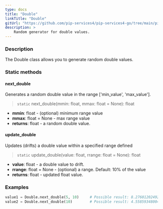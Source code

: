 ```yaml
---
type: docs
title: "Double"
linkTitle: "Double"
gitUrl: "https://github.com/pip-services4/pip-services4-go/tree/main/pip-services4-data-go/random"
description: >
    Random generator for double values.
---
```


### Description

The Double class allows you to generate random double values.

### Static methods

#### next_double
Generates a random double value in the range ['min_value', 'max_value'].

> `static` next_double(mmin: float, mmax: float = None): float

- **mmin**: float - (optional) minimum range value
- **mmax**: float = None - max range value
- **returns**: float - a random double value.

#### update_double
Updates (drifts) a double value within a specified range defined

> `static` update_double(value: float, rrange: float = None): float

- **value**: float - a double value to drift.
- **rrange**: float = None - (optional) a range. Default: 10% of the value
- **returns**: float - updated float value.

### Examples

```python
value1 = Double.next_double(5, 10)     # Possible result: 8.276012024925908
value2 = Double.next_double(10)        # Possible result: 4.558593480049594
```
